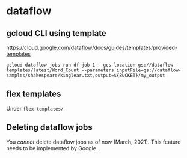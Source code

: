 # dataflow

## gcloud CLI using template

https://cloud.google.com/dataflow/docs/guides/templates/provided-templates

```
gcloud dataflow jobs run df-job-1 --gcs-location gs://dataflow-templates/latest/Word_Count --parameters inputFile=gs://dataflow-samples/shakespeare/kinglear.txt,output=${BUCKET}/my_output
```

## flex templates

Under `flex-templates/`

## Deleting dataflow jobs

You *cannot* delete dataflow jobs as of now (March, 2021). This feature needs to be implemented by Google.
